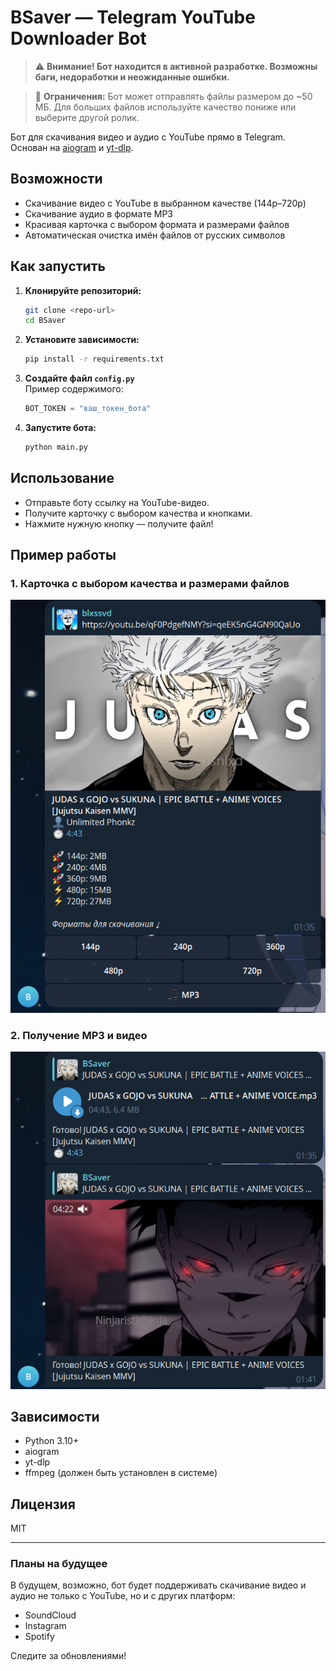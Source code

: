 # BSaver — Telegram YouTube Downloader Bot

> ⚠️ **Внимание! Бот находится в активной разработке. Возможны баги, недоработки и неожиданные ошибки.**

> 📁 **Ограничения:** Бот может отправлять файлы размером до ~50 МБ. Для больших файлов используйте качество пониже или выберите другой ролик.

Бот для скачивания видео и аудио с YouTube прямо в Telegram.  
Основан на [aiogram](https://github.com/aiogram/aiogram) и [yt-dlp](https://github.com/yt-dlp/yt-dlp).

## Возможности

- Скачивание видео с YouTube в выбранном качестве (144p–720p)
- Скачивание аудио в формате MP3
- Красивая карточка с выбором формата и размерами файлов
- Автоматическая очистка имён файлов от русских символов

## Как запустить

1. **Клонируйте репозиторий:**
   ```bash
   git clone <repo-url>
   cd BSaver
   ```

2. **Установите зависимости:**
   ```bash
   pip install -r requirements.txt
   ```

3. **Создайте файл `config.py`**  
   Пример содержимого:
   ```python
   BOT_TOKEN = "ваш_токен_бота"
   ```

4. **Запустите бота:**
   ```bash
   python main.py
   ```

## Использование

- Отправьте боту ссылку на YouTube-видео.
- Получите карточку с выбором качества и кнопками.
- Нажмите нужную кнопку — получите файл!

## Пример работы

### 1. Карточка с выбором качества и размерами файлов

![card](./screenshots/card.png)

### 2. Получение MP3 и видео

![result](./screenshots/result.png)

## Зависимости

- Python 3.10+
- aiogram
- yt-dlp
- ffmpeg (должен быть установлен в системе)

## Лицензия

MIT

---

### Планы на будущее

В будущем, возможно, бот будет поддерживать скачивание видео и аудио не только с YouTube, но и с других платформ:
- SoundCloud
- Instagram
- Spotify

Следите за обновлениями!